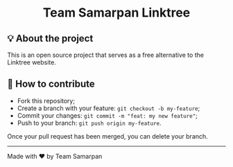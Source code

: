 <h1 align="center">Team Samarpan Linktree</h1>

## 💡 About the project

This is an open source project that serves as a free alternative to the Linktree website.

## 🤔 How to contribute

- Fork this repository;
- Create a branch with your feature: `git checkout -b my-feature`;
- Commit your changes: `git commit -m "feat: my new feature"`;
- Push to your branch: `git push origin my-feature`.

Once your pull request has been merged, you can delete your branch.

---

Made with ❤️ by Team Samarpan